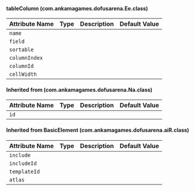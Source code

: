 #### tableColumn (com.ankamagames.dofusarena.Ee.class)

| Attribute Name | Type | Description | Default Value |
|-----|----|---|---|
|``name``|        |        |
|``field``|        |        |
|``sortable``|        |        |
|``columnIndex``|        |        |
|``columnId``|        |        |
|``cellWidth``|        |        |
#### Inherited from  (com.ankamagames.dofusarena.Na.class)

| Attribute Name | Type | Description | Default Value |
|-----|----|---|---|
|``id``|        |        |
#### Inherited from BasicElement (com.ankamagames.dofusarena.aiR.class)

| Attribute Name | Type | Description | Default Value |
|-----|----|---|---|
|``include``|        |        |
|``includeId``|        |        |
|``templateId``|        |        |
|``atlas``|        |        |
